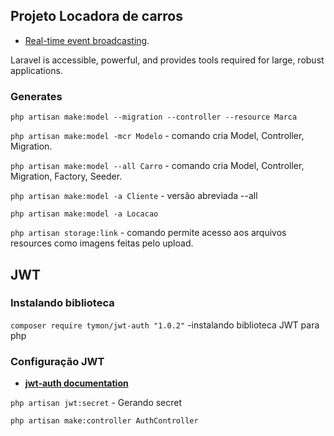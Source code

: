 
## Projeto Locadora de carros

- [Real-time event broadcasting](https://laravel.com/docs/broadcasting).

Laravel is accessible, powerful, and provides tools required for large, robust applications.


### Generates

```php artisan make:model --migration --controller --resource Marca```  

```php artisan make:model -mcr Modelo``` - comando cria Model, Controller, Migration.  

```php artisan make:model --all Carro``` - comando cria Model, Controller, Migration, Factory, Seeder.  

```php artisan make:model -a Cliente``` - versão abreviada --all  

```php artisan make:model -a Locacao```  


```php artisan storage:link``` - comando permite acesso aos arquivos resources como imagens feitas pelo upload.  


## JWT

### Instalando biblioteca
```composer require tymon/jwt-auth "1.0.2"``` -instalando biblioteca JWT para php  


### Configuração JWT

- **[jwt-auth documentation](https://jwt-auth.readthedocs.io/en/develop/laravel-installation/)**

```php artisan jwt:secret``` - Gerando secret  

```php artisan make:controller AuthController``` 
